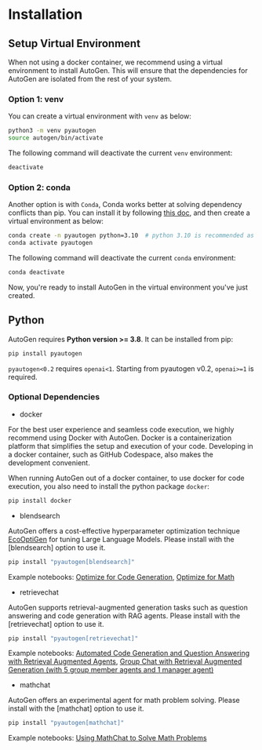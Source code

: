 # Installation

## Setup Virtual Environment

When not using a docker container, we recommend using a virtual environment to install AutoGen. This will ensure that the dependencies for AutoGen are isolated from the rest of your system.

### Option 1: venv

You can create a virtual environment with `venv` as below:
```bash
python3 -m venv pyautogen
source autogen/bin/activate
```

The following command will deactivate the current `venv` environment:
```bash
deactivate
```

### Option 2: conda

Another option is with `Conda`, Conda works better at solving dependency conflicts than pip. You can install it by following [this doc](https://docs.conda.io/projects/conda/en/stable/user-guide/install/index.html),
and then create a virtual environment as below:
```bash
conda create -n pyautogen python=3.10  # python 3.10 is recommended as it's stable and not too old
conda activate pyautogen
```

The following command will deactivate the current `conda` environment:
```bash
conda deactivate
```

Now, you're ready to install AutoGen in the virtual environment you've just created.

## Python

AutoGen requires **Python version >= 3.8**. It can be installed from pip:

```bash
pip install pyautogen
```

`pyautogen<0.2` requires `openai<1`. Starting from pyautogen v0.2, `openai>=1` is required.

<!--
or conda:
```
conda install pyautogen -c conda-forge
``` -->

### Optional Dependencies
* docker

For the best user experience and seamless code execution, we highly recommend using Docker with AutoGen. Docker is a containerization platform that simplifies the setup and execution of your code. Developing in a docker container, such as GitHub Codespace, also makes the development convenient.

When running AutoGen out of a docker container, to use docker for code execution, you also need to install the python package `docker`:
```bash
pip install docker
```

* blendsearch

AutoGen offers a cost-effective hyperparameter optimization technique [EcoOptiGen](https://arxiv.org/abs/2303.04673) for tuning Large Language Models. Please install with the [blendsearch] option to use it.
```bash
pip install "pyautogen[blendsearch]"
```

Example notebooks:
[Optimize for Code Generation](https://github.com/microsoft/autogen/blob/main/notebook/oai_completion.ipynb),
[Optimize for Math](https://github.com/microsoft/autogen/blob/main/notebook/oai_chatgpt_gpt4.ipynb)

* retrievechat

AutoGen supports retrieval-augmented generation tasks such as question answering and code generation with RAG agents. Please install with the [retrievechat] option to use it.
```bash
pip install "pyautogen[retrievechat]"
```

Example notebooks:
[Automated Code Generation and Question Answering with Retrieval Augmented Agents](https://github.com/microsoft/autogen/blob/main/notebook/agentchat_RetrieveChat.ipynb),
[Group Chat with Retrieval Augmented Generation (with 5 group member agents and 1 manager agent)](https://github.com/microsoft/autogen/blob/main/notebook/agentchat_groupchat_RAG.ipynb)

* mathchat

AutoGen offers an experimental agent for math problem solving. Please install with the [mathchat] option to use it.
```bash
pip install "pyautogen[mathchat]"
```

Example notebooks:
[Using MathChat to Solve Math Problems](https://github.com/microsoft/autogen/blob/main/notebook/agentchat_MathChat.ipynb)
